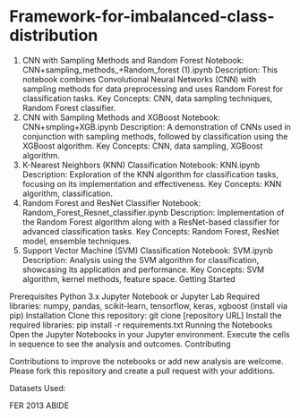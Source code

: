 # Framework-for-imbalanced-class-distribution

1. CNN with Sampling Methods and Random Forest
Notebook: CNN+sampling_methods_+Random_forest (1).ipynb
Description: This notebook combines Convolutional Neural Networks (CNN) with sampling methods for data preprocessing and uses Random Forest for classification tasks.
Key Concepts: CNN, data sampling techniques, Random Forest classifier.
2. CNN with Sampling Methods and XGBoost
Notebook: CNN+smpling+XGB.ipynb
Description: A demonstration of CNNs used in conjunction with sampling methods, followed by classification using the XGBoost algorithm.
Key Concepts: CNN, data sampling, XGBoost algorithm.
3. K-Nearest Neighbors (KNN) Classification
Notebook: KNN.ipynb
Description: Exploration of the KNN algorithm for classification tasks, focusing on its implementation and effectiveness.
Key Concepts: KNN algorithm, classification.
4. Random Forest and ResNet Classifier
Notebook: Random_Forest_Resnet_classifier.ipynb
Description: Implementation of the Random Forest algorithm along with a ResNet-based classifier for advanced classification tasks.
Key Concepts: Random Forest, ResNet model, ensemble techniques.
5. Support Vector Machine (SVM) Classification
Notebook: SVM.ipynb
Description: Analysis using the SVM algorithm for classification, showcasing its application and performance.
Key Concepts: SVM algorithm, kernel methods, feature space.
Getting Started

Prerequisites
Python 3.x
Jupyter Notebook or Jupyter Lab
Required libraries: numpy, pandas, scikit-learn, tensorflow, keras, xgboost (install via pip)
Installation
Clone this repository: git clone [repository URL]
Install the required libraries: pip install -r requirements.txt
Running the Notebooks
Open the Jupyter Notebooks in your Jupyter environment.
Execute the cells in sequence to see the analysis and outcomes.
Contributing

Contributions to improve the notebooks or add new analysis are welcome. Please fork this repository and create a pull request with your additions.

Datasets Used:

FER 2013 
ABIDE
